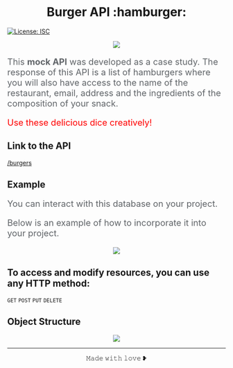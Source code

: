 <h1 align="center">Burger API :hamburger:</h1>
<p>
  <a href="#" target="_blank">
    <img alt="License: ISC" src="https://img.shields.io/badge/License-ISC-yellow.svg" />
  </a>
</p>

<p align="center">
  <img  src="https://user-images.githubusercontent.com/16991001/175823046-417164c0-48b1-41b2-8020-adda0e35d689.png" />
<p>

<p style="color: #616569; font-size: 1.25rem">This <strong>mock API</strong> was developed as a case study. The response of this API is a list of hamburgers where you will also have access to the name of the restaurant, email, address and the ingredients of the composition of your snack.</p>

<p style="color: red; font-size: 1.25rem">Use these delicious dice creatively!</p>

## Link to the API

[/burgers](https://mm-burger-api.herokuapp.com/)

## Example

<p style=" color: #616569; font-size: 1.25rem">You can interact with this database on your project. </p>

<p style=" color: #616569; font-size: 1.25rem">Below is an example of how to incorporate it into your project. </p>

<p align="center">
  <img  src="https://user-images.githubusercontent.com/16991001/175823247-fea282eb-e8d0-48da-943b-d68b55279bdf.png" />
<p>

## To access and modify resources, you can use any HTTP method:

<code>GET</code>
<code>POST</code>
<code>PUT</code>
<code>DELETE</code>

## Object Structure
  
<p align="center">
  <img  src="https://user-images.githubusercontent.com/16991001/175823849-953b0a75-33b3-4e3e-80e2-ebcc8ddc054e.png" />
<p>

<hr>
<p align="center">𝙼𝚊𝚍𝚎 𝚠𝚒𝚝𝚑 𝚕𝚘𝚟𝚎 ❥<p>
